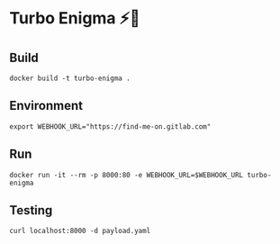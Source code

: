 Turbo Enigma ⚡️🔋
=================

Build
-----

```
docker build -t turbo-enigma .
```

Environment
-----------

```
export WEBHOOK_URL="https://find-me-on.gitlab.com"
```

Run
---

```
docker run -it --rm -p 8000:80 -e WEBHOOK_URL=$WEBHOOK_URL turbo-enigma
```

Testing
-------

```
curl localhost:8000 -d payload.yaml
```
